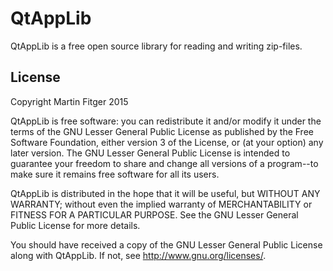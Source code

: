 # QtAppLib
QtAppLib is a free open source library for reading and writing zip-files.

## License
Copyright Martin Fitger 2015

QtAppLib is free software: you can redistribute it and/or modify
it under the terms of the GNU Lesser General Public License as published by
the Free Software Foundation, either version 3 of the License, or
(at your option) any later version. The GNU Lesser General Public License
is intended to guarantee your freedom to share and change all versions
of a program--to make sure it remains free software for all its users.

QtAppLib is distributed in the hope that it will be useful,
but WITHOUT ANY WARRANTY; without even the implied warranty of
MERCHANTABILITY or FITNESS FOR A PARTICULAR PURPOSE. See the
GNU Lesser General Public License for more details.

You should have received a copy of the GNU Lesser General Public License
along with QtAppLib. If not, see <http://www.gnu.org/licenses/>.